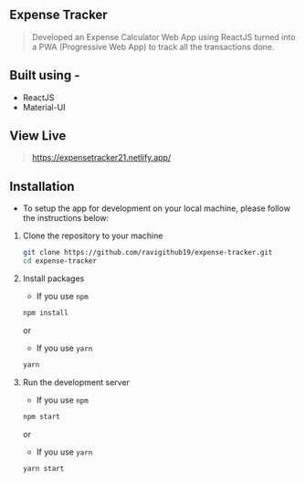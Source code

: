 ## Expense Tracker

> Developed an Expense Calculator Web App using ReactJS turned into a PWA (Progressive Web App) to track all the transactions done.

## Built using -
* ReactJS
* Material-UI

## View Live
> https://expensetracker21.netlify.app/

## Installation

- To setup the app for development on your local machine, please follow the instructions below:

1. Clone the repository to your machine

   ```bash
   git clone https://github.com/ravigithub19/expense-tracker.git
   cd expense-tracker
   ```

2. Install packages

   - If you use `npm`

   ```bash
   npm install
   ```

   or

   - If you use `yarn`

   ```bash
   yarn
   ```

3. Run the development server

   - If you use `npm`

   ```bash
   npm start
   ```

   or

   - If you use `yarn`

   ```bash
   yarn start
   ```
  
